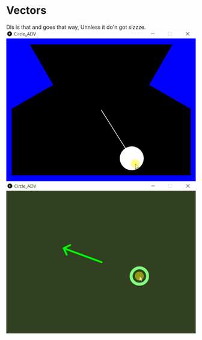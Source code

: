 <h1> Vectors </h1>
Dis is that and goes that way, Uhnless it do'n got sizzze.

<img src="screen.gif">
<img src="Circle_ADV/screen.gif">